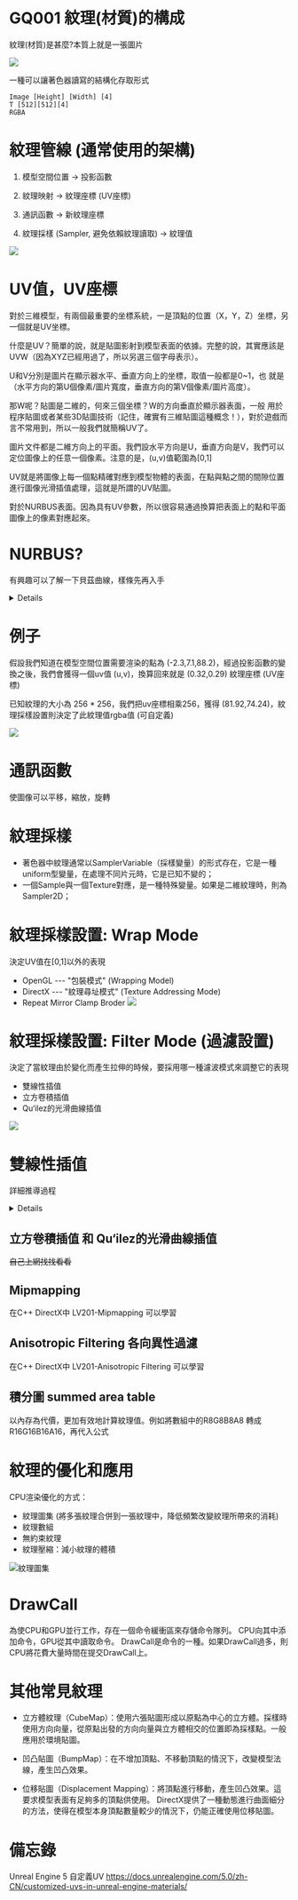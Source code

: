 # GQ001 紋理(材質)的構成

紋理(材質)是甚麼?本質上就是一張圖片

![](pic/lion.png)

一種可以讓著色器讀寫的結構化存取形式
```
Image [Height] [Width] [4]
T [512][512][4]
RGBA
```

# 紋理管線 (通常使用的架構)

1. 模型空間位置 -> 投影函數

2. 紋理映射 -> 紋理座標 (UV座標)

3. 通訊函數 -> 新紋理座標

4. 紋理採樣 (Sampler, 避免依賴紋理讀取) -> 紋理值

![](pic/%E8%9E%A2%E5%B9%95%E6%93%B7%E5%8F%96%E7%95%AB%E9%9D%A2%202022-08-27%20001814.png)

# UV值，UV座標
對於三維模型，有兩個最重要的坐標系統，一是頂點的位置（X，Y，Z）坐標，另一個就是UV坐標。

什麼是UV？簡單的說，就是貼圖影射到模型表面的依據。完整的說，其實應該是UVW（因為XYZ已經用過了，所以另選三個字母表示）。

U和V分別是圖片在顯示器水平、垂直方向上的坐標，取值一般都是0~1，也 就是（水平方向的第U個像素/圖片寬度，垂直方向的第V個像素/圖片高度）。

那W呢？貼圖是二維的，何來三個坐標？W的方向垂直於顯示器表面，一般 用於程序貼圖或者某些3D貼圖技術（記住，確實有三維貼圖這種概念！），對於遊戲而言不常用到，所以一般我們就簡稱UV了。

圖片文件都是二維方向上的平面。我們設水平方向是U，垂直方向是V，我們可以定位圖像上的任意一個像素。注意的是，(u,v)值範圍為[0,1]

UV就是將圖像上每一個點精確對應到模型物體的表面，在點與點之間的間隙位置進行圖像光滑插值處理，這就是所謂的UV貼圖。


對於NURBUS表面。因為具有UV參數，所以很容易通過換算把表面上的點和平面圖像上的像素對應起來。

# NURBUS?
有興趣可以了解一下貝茲曲線，樣條先再入手
<details>

[非均勻有理B樣條](https://www.youtube.com/watch?v=LgZctC4uM3Q&t=325s&ab_channel=%E5%9B%9E%E5%BD%A2%E9%92%88PaperClip)

三次方貝茲曲線的[[參數方程|參數]]形式：

$$
\mathbf{B}(t)=\mathbf{P}_0(1-t)^3+3\mathbf{P}_1t(1-t)^2+3\mathbf{P}_2t^2(1-t)+\mathbf{P}_3t^3, t \in [0,1]
$$

</details>

# 例子
假設我們知道在模型空間位置需要渲染的點為 (-2.3,7.1,88.2)，經過投影函數的變換之後，我們會獲得一個uv值 (u,v)，換算回來就是 (0.32,0.29) 紋理座標 (UV座標)

已知紋理的大小為 256 * 256，我們把uv座標相乘256，獲得 (81.92,74.24)，紋理採樣設置則決定了此紋理值rgba值 (可自定義)

![](pic/%E8%9E%A2%E5%B9%95%E6%93%B7%E5%8F%96%E7%95%AB%E9%9D%A2%202022-08-27%20002313.png)

# 通訊函數
使圖像可以平移，縮放，旋轉

# 紋理採樣
- 著色器中紋理通常以SamplerVariable（採樣變量）的形式存在，它是一種uniform型變量，在處理不同片元時，它是已知不變的；
- 一個Sample與一個Texture對應，是一種特殊變量。如果是二維紋理時，則為Sampler2D；

# 紋理採樣設置: Wrap Mode
決定UV值在[0,1]以外的表現
- OpenGL --- "包裝模式" (Wrapping Model)
- DirectX --- "紋理尋址模式" (Texture Addressing Mode)
- Repeat Mirror Clamp Broder
![](pic/%E8%9E%A2%E5%B9%95%E6%93%B7%E5%8F%96%E7%95%AB%E9%9D%A2%202022-08-27%20010845.png)

# 紋理採樣設置: Filter Mode (過濾設置)
決定了當紋理由於變化而產生拉伸的時候，要採用哪一種濾波模式來調整它的表現

- 雙線性插值
- 立方卷積插值
- Qu‘ilez的光滑曲線插值

![](pic/%E8%9E%A2%E5%B9%95%E6%93%B7%E5%8F%96%E7%95%AB%E9%9D%A2%202022-08-27%20012145.png)

# 雙線性插值
詳細推導過程
<details>

首先在 ''x'' 方向進行線性插值，得到

$$
\begin{align}
f(x, y_1) &\approx \frac{x_2-x}{x_2-x_1} f(Q_{11}) + \frac{x-x_1}{x_2-x_1} f(Q_{21}), \\
f(x, y_2) &\approx \frac{x_2-x}{x_2-x_1} f(Q_{12}) + \frac{x-x_1}{x_2-x_1} f(Q_{22}).
\end{align}
$$

然後在 ''y'' 方向進行線性插值，得到

$$
\begin{align}
f(x,y) &\approx \frac{y_2-y}{y_2-y_1} f(x, y_1) + \frac{y-y_1}{y_2-y_1} f(x, y_2) \\
&= \frac{y_2-y}{y_2-y_1} \left ( \frac{x_2-x}{x_2-x_1} f(Q_{11}) + \frac{x-x_1}{x_2-x_1} f(Q_{21}) \right ) + \frac{y-y_1}{y_2-y_1} \left ( \frac{x_2-x}{x_2-x_1} f(Q_{12}) + \frac{x-x_1}{x_2-x_1} f(Q_{22}) \right ) \\
&= \frac{1}{(x_2-x_1)(y_2-y_1)} \big( f(Q_{11})(x_2-x)(y_2-y) + f(Q_{21})(x-x_1)(y_2-y)+  f(Q_{12})(x_2-x)(y-y_1) + f(Q_{22})(x-x_1)(y-y_1) \big)\\
&=\frac{1}{(x_2-x_1)(y_2-y_1)}  \begin{bmatrix} x_2-x & x-x_1 \end{bmatrix} \begin{bmatrix} f(Q_{11}) & f(Q_{12}) \\ f(Q_{21})& f(Q_{22}) \end{bmatrix} \begin{bmatrix}
y_2-y \\ y-y_1 \end{bmatrix}.
\end{align}
$$

注意此處如果先在 ''y'' 方向插值、再在 ''x'' 方向插值，其結果與按照上述順序雙線性插值的結果是一樣的。

### 例子
已知: 點P(u,v) = (81.92,74.24)
1. 點P(u,v) 減去 像素中心 (0.5,0.5) = (81.42,73.74)
2. 取得最接近的四個屏幕像素點範圍: (81,73) ~ (82,74)
3. 相對於該四個像素中心形成的座標系位置 (u,v) = (0.42,0.74)

$$ 
f(x,y) \approx \begin{bmatrix}
1-x & x \end{bmatrix} \begin{bmatrix}
f(0,0) & f(0,1) \\
f(1,0) & f(1,1) \end{bmatrix} \begin{bmatrix}
1-y \\
y \end{bmatrix}
$$

插值顏色= $$ (1-0.42)×(1-0.74)t(x,y)+0.42(1-0.74)×t(x+1,y)+(1-0.42)0.74t(x,y+1)+0.42×0.74×t(x+1,y+1) $$

</details>

## 立方卷積插值 和 Qu‘ilez的光滑曲線插值
~~自己上網找找看看~~

## Mipmapping
在C++ DirectX中 LV201-Mipmapping 可以學習

## Anisotropic Filtering 各向異性過濾
在C++ DirectX中 LV201-Anisotropic Filtering 可以學習

## 積分圖 summed area table
以內存為代價，更加有效地計算紋理值。例如將數組中的R8G8B8A8 轉成 R16G16B16A16，再代入公式

# 紋理的優化和應用
CPU渲染優化的方式：
- 紋理圖集 (將多張紋理合併到一張紋理中，降低頻繁改變紋理所帶來的消耗)
- 紋理數組
- 無約束紋理
- 紋理壓縮：減小紋理的體積

![紋理圖集](pic/RaiQ5.png)

# DrawCall
為使CPU和GPU並行工作，存在一個命令緩衝區來存儲命令隊列。 CPU向其中添加命令，GPU從其中讀取命令。 DrawCall是命令的一種。如果DrawCall過多，則CPU將花費大量時間在提交DrawCall上。

# 其他常見紋理
- 立方體紋理（CubeMap）：使用六張貼圖形成以原點為中心的立方體。採樣時使用方向向量，從原點出發的方向向量與立方體相交的位置即為採樣點。一般應用於環境貼圖。

- 凹凸貼圖（BumpMap）：在不增加頂點、不移動頂點的情況下，改變模型法線，產生凹凸效果。

- 位移貼圖（Displacement Mapping）：將頂點進行移動，產生凹凸效果。這要求模型表面有足夠多的頂點供使用。 DirectX提供了一種動態進行曲面細分的方法，使得在模型本身頂點數量較少的情況下，仍能正確使用位移貼圖。

# 備忘錄
Unreal Engine 5 自定義UV
https://docs.unrealengine.com/5.0/zh-CN/customized-uvs-in-unreal-engine-materials/

